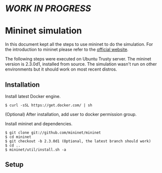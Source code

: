 # ***WORK IN PROGRESS***

# Mininet simulation

In this document kept all the steps to use mininet to do the simulation. For the introduction to mininet please refer to the [official website](http://mininet.org/).

The following steps were executed on Ubuntu Trusty server. The mininet version is 2.3.0d1, installed from source. The simulation wasn't run on other environments but it should work on most recent distros.

## Installation

Install latest Docker engine.

    $ curl -sSL https://get.docker.com/ | sh

(Optional) After installation, add user to docker permission group.

Install mininet and dependencies.

    $ git clone git://github.com/mininet/mininet
    $ cd mininet
    $ git checkout -b 2.3.0d1 (Optional, the latest branch should work)
    $ cd ..
    $ mininet/util/install.sh -a

## Setup
